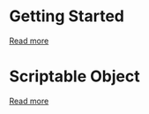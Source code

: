 
# Getting Started

[Read more](./Getting%20Started/)

# Scriptable Object

[Read more](./Scriptable%20Object/)
